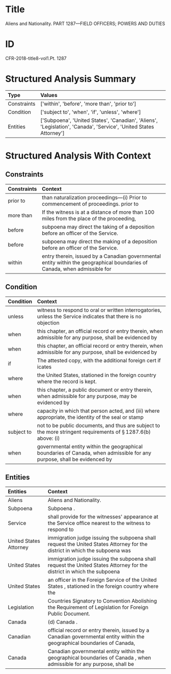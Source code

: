 # Title

 Aliens and Nationality. PART 1287—FIELD OFFICERS; POWERS AND DUTIES


# ID

 CFR-2018-title8-vol1.Pt. 1287


# Structured Analysis Summary

| Type        | Values                                                                                                            |
|:------------|:------------------------------------------------------------------------------------------------------------------|
| Constraints | ['within', 'before', 'more than', 'prior to']                                                                     |
| Condition   | ['subject to', 'when', 'if', 'unless', 'where']                                                                   |
| Entities    | ['Subpoena', 'United States', 'Canadian', 'Aliens', 'Legislation', 'Canada', 'Service', 'United States Attorney'] |


# Structured Analysis With Context

 


## Constraints

| Constraints   | Context                                                                                                                   |
|:--------------|:--------------------------------------------------------------------------------------------------------------------------|
| prior to      | than naturalization proceedings&#8212;(i) Prior to commencement of proceedings. prior to                                  |
| more than     | If the witness is at a distance of  more than 100 miles from the place of the proceeding,                                 |
| before        | subpoena may direct the taking of a deposition before  an officer of the Service.                                         |
| before        | subpoena may direct the making of a deposition before  an officer of the Service.                                         |
| within        | entry therein, issued by a Canadian governmental entity within the geographical boundaries of Canada, when admissible for |


## Condition

| Condition   | Context                                                                                                                  |
|:------------|:-------------------------------------------------------------------------------------------------------------------------|
| unless      | witness to respond to oral or written interrogatories, unless the Service indicates that there is no objection           |
| when        | this chapter, an official record or entry therein, when admissible for any purpose, shall be evidenced by                |
| when        | this chapter, an official record or entry therein, when admissible for any purpose, shall be evidenced by                |
| if          | The attested copy, with the additional foreign cert if icates                                                            |
| where       | the United States, stationed in the foreign country where  the record is kept.                                           |
| when        | this chapter, a public document or entry therein, when admissible for any purpose, may be evidenced by                   |
| where       | capacity in which that person acted, and (iii) where appropriate, the identity of the seal or stamp                      |
| subject to  | not to be public documents, and thus are subject to the more stringent requirements of &#167;&#8201;1287.6(b) above: (i) |
| when        | governmental entity within the geographical boundaries of Canada, when admissible for any purpose, shall be evidenced by |


## Entities

| Entities               | Context                                                                                                                    |
|:-----------------------|:---------------------------------------------------------------------------------------------------------------------------|
| Aliens                 | Aliens  and Nationality.                                                                                                   |
| Subpoena               | Subpoena .                                                                                                                 |
| Service                | shall provide for the witnesses' appearance at the Service office nearest to the witness to respond to                     |
| United States Attorney | immigration judge issuing the subpoena shall request the United States Attorney for the district in which the subpoena was |
| United States          | immigration judge issuing the subpoena shall request the United States Attorney for the district in which the subpoena     |
| United States          | an officer in the Foreign Service of the United States , stationed in the foreign country where the                        |
| Legislation            | Countries Signatory to Convention Abolishing the Requirement of Legislation  for Foreign Public Document.                  |
| Canada                 | (d)  Canada .                                                                                                              |
| Canadian               | official record or entry therein, issued by a Canadian governmental entity within the geographical boundaries of Canada,   |
| Canada                 | Canadian governmental entity within the geographical boundaries of Canada , when admissible for any purpose, shall be      |


